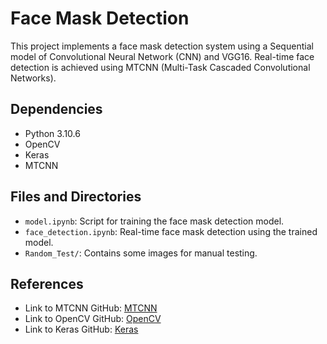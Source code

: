 <!DOCTYPE html>
<html lang="en">
<head>
    <meta charset="UTF-8">
    <meta name="viewport" content="width=device-width, initial-scale=1.0">
<!--     <title>Face Mask Detection</title> -->
</head>
<body>
    <h1>Face Mask Detection</h1>
    <p>This project implements a face mask detection system using a Sequential model of Convolutional Neural Network (CNN) and VGG16. Real-time face detection is achieved using MTCNN (Multi-Task Cascaded Convolutional Networks).</p>
    <h2>Dependencies</h2>
    <ul>
        <li>Python 3.10.6</li>
        <li>OpenCV</li>
        <li>Keras</li>
        <li>MTCNN</li>
        <!-- Add any other dependencies here -->
    </ul>
    <h2>Files and Directories</h2>
    <ul>
        <li><code>model.ipynb</code>: Script for training the face mask detection model.</li>
        <li><code>face_detection.ipynb</code>: Real-time face mask detection using the trained model.</li>
        <li><code>Random_Test/</code>: Contains some images for manual testing.</li>
        <!-- Add any other relevant files or directories -->
    </ul>
    <h2>References</h2>
    <ul>
        <li>Link to MTCNN GitHub: <a href="https://github.com/ipazc/mtcnn">MTCNN</a></li>
        <li>Link to OpenCV GitHub: <a href="https://github.com/opencv/opencv">OpenCV</a></li>
        <li>Link to Keras GitHub: <a href="https://github.com/keras-team/keras">Keras</a></li>
        <!-- Add any other references or credits -->
    </ul>

</body>
</html>
